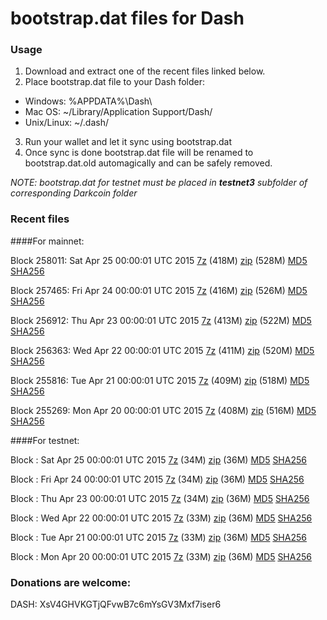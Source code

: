 # bootstrap.dat files for Dash

### Usage

1. Download and extract one of the recent files linked below.
2. Place bootstrap.dat file to your Dash folder:
 - Windows: %APPDATA%\Dash\
 - Mac OS: ~/Library/Application Support/Dash/
 - Unix/Linux: ~/.dash/
3. Run your wallet and let it sync using bootstrap.dat
4. Once sync is done bootstrap.dat file will be renamed to bootstrap.dat.old automagically and can be safely removed.

_NOTE: bootstrap.dat for testnet must be placed in **testnet3** subfolder of corresponding Darkcoin folder_

### Recent files

####For mainnet:

Block 258011: Sat Apr 25 00:00:01 UTC 2015 [7z](https://transfer.sh/Fancz/bootstrap.dat.20150425.7z) (418M) [zip](https://transfer.sh/16i0cd/bootstrap.dat.20150425.zip) (528M) [MD5](https://transfer.sh/e2lyk/md5.txt) [SHA256](https://transfer.sh/1fUYS2/sha256.txt)

Block 257465: Fri Apr 24 00:00:01 UTC 2015 [7z](https://transfer.sh/6i5aG/bootstrap.dat.20150424.7z) (416M) [zip](https://transfer.sh/ov8HP/bootstrap.dat.20150424.zip) (526M) [MD5](https://transfer.sh/Esr6c/md5.txt) [SHA256](https://transfer.sh/1cgFNF/sha256.txt)

Block 256912: Thu Apr 23 00:00:01 UTC 2015 [7z](https://transfer.sh/iEwwL/bootstrap.dat.20150423.7z) (413M) [zip](https://transfer.sh/1e9xDm/bootstrap.dat.20150423.zip) (522M) [MD5](https://transfer.sh/8662p/md5.txt) [SHA256](https://transfer.sh/rXNpO/sha256.txt)

Block 256363: Wed Apr 22 00:00:01 UTC 2015 [7z](https://transfer.sh/SV5ah/bootstrap.dat.20150422.7z) (411M) [zip](https://transfer.sh/OLJhn/bootstrap.dat.20150422.zip) (520M) [MD5](https://transfer.sh/ZT4xQ/md5.txt) [SHA256](https://transfer.sh/wzzRA/sha256.txt)

Block 255816: Tue Apr 21 00:00:01 UTC 2015 [7z](https://transfer.sh/10nrrf/bootstrap.dat.20150421.7z) (409M) [zip](https://transfer.sh/aLas5/bootstrap.dat.20150421.zip) (518M) [MD5](https://transfer.sh/naj3E/md5.txt) [SHA256](https://transfer.sh/1aIizI/sha256.txt)

Block 255269: Mon Apr 20 00:00:01 UTC 2015 [7z](https://transfer.sh/ZwQnf/bootstrap.dat.20150420.7z) (408M) [zip](https://transfer.sh/spPeP/bootstrap.dat.20150420.zip) (516M) [MD5](https://transfer.sh/1bfhDF/md5.txt) [SHA256](https://transfer.sh/TGF38/sha256.txt)

####For testnet:

Block : Sat Apr 25 00:00:01 UTC 2015 [7z](https://transfer.sh/1fJQGg/bootstrap.dat.20150425.7z) (34M) [zip](https://transfer.sh/l7Ep8/bootstrap.dat.20150425.zip) (36M) [MD5](https://transfer.sh/ukdTe/md5.txt) [SHA256](https://transfer.sh/4rPMT/sha256.txt)

Block : Fri Apr 24 00:00:01 UTC 2015 [7z](https://transfer.sh/u3QLP/bootstrap.dat.20150424.7z) (34M) [zip](https://transfer.sh/1brMlN/bootstrap.dat.20150424.zip) (36M) [MD5](https://transfer.sh/12Bepi/md5.txt) [SHA256](https://transfer.sh/hChL4/sha256.txt)

Block : Thu Apr 23 00:00:01 UTC 2015 [7z](https://transfer.sh/Xfs04/bootstrap.dat.20150423.7z) (34M) [zip](https://transfer.sh/JQXOB/bootstrap.dat.20150423.zip) (36M) [MD5](https://transfer.sh/eNAf1/md5.txt) [SHA256](https://transfer.sh/jKIsP/sha256.txt)

Block : Wed Apr 22 00:00:01 UTC 2015 [7z](https://transfer.sh/o2vfy/bootstrap.dat.20150422.7z) (33M) [zip](https://transfer.sh/OnpRs/bootstrap.dat.20150422.zip) (36M) [MD5](https://transfer.sh/bec1J/md5.txt) [SHA256](https://transfer.sh/sLavl/sha256.txt)

Block : Tue Apr 21 00:00:01 UTC 2015 [7z](https://transfer.sh/CfKCi/bootstrap.dat.20150421.7z) (33M) [zip](https://transfer.sh/nDdCr/bootstrap.dat.20150421.zip) (36M) [MD5](https://transfer.sh/FJkGA/md5.txt) [SHA256](https://transfer.sh/Biilc/sha256.txt)

Block : Mon Apr 20 00:00:01 UTC 2015 [7z](https://transfer.sh/vIpya/bootstrap.dat.20150420.7z) (33M) [zip](https://transfer.sh/10OJPr/bootstrap.dat.20150420.zip) (36M) [MD5](https://transfer.sh/lqJuQ/md5.txt) [SHA256](https://transfer.sh/aGCzL/sha256.txt)

### Donations are welcome:

DASH: XsV4GHVKGTjQFvwB7c6mYsGV3Mxf7iser6
